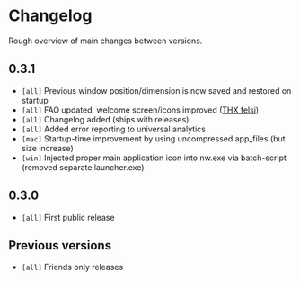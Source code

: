 # Changelog

Rough overview of main changes between versions.

## 0.3.1
* `[all]` Previous window position/dimension is now saved and restored on startup
* `[all]` FAQ updated, welcome screen/icons improved ([THX felsi](http://board.serienjunkies.org/index.php?page=Thread&threadID=73239))
* `[all]` Changelog added (ships with releases)
* `[all]` Added error reporting to universal analytics
* `[mac]` Startup-time improvement by using uncompressed app_files (but size increase)
* `[win]` Injected proper main application icon into nw.exe via batch-script (removed separate launcher.exe)

## 0.3.0
* `[all]` First public release

## Previous versions
* `[all]` Friends only releases